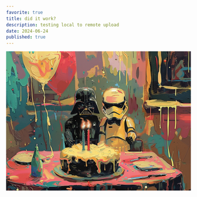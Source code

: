 ```yaml
---
favorite: true
title: did it work?
description: testing local to remote upload
date: 2024-06-24
published: true
---
```


![](./Pasted-image-20240624194035.png)
